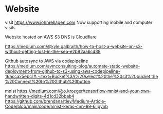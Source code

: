 # Website

visit https://www.johnrehagen.com
Now supporting mobile and computer visits

Website hosted on AWS S3
DNS is Cloudflare

https://medium.com/@kyle.galbraith/how-to-host-a-website-on-s3-without-getting-lost-in-the-sea-e2b82aa6cd38
 
Github autosync to AWS via codepipeline
https://medium.com/avmconsulting-blog/automate-static-website-deployment-from-github-to-s3-using-aws-codepipeline-16acca25ebc1#:~:text=Bucket%3A%20select%20the%20s3%20bucket,the%20Connect%20to%20Github%20button.

mnist
https://medium.com/@o.kroeger/tensorflow-mnist-and-your-own-handwritten-digits-4d1cd32bbab4
https://github.com/brendanartley/Medium-Article-Code/blob/main/code/mnist-keras-cnn-99-6.ipynb